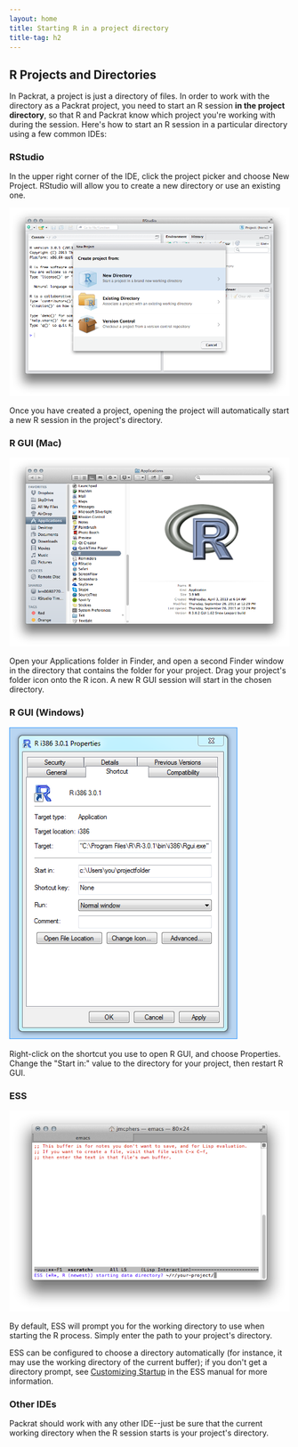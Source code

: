 ```yaml
---
layout: home
title: Starting R in a project directory
title-tag: h2
---
```


## R Projects and Directories

In Packrat, a project is just a directory of files. In order to work with the directory as a Packrat project, you need to start an R session **in the project directory**, so that R and Packrat know which project you're working with during the session. Here's how to start an R session in a particular directory using a few common IDEs:

### RStudio

In the upper right corner of the IDE, click the project picker and choose New Project. RStudio will allow you to create a new directory or use an existing one. 

![RStudio Projects](images/rstudio-projects.png)

Once you have created a project, opening the project will automatically start a new R session in the project's directory. 

### R GUI (Mac)

![R GUI for Mac](images/rgui-mac.png)

Open your Applications folder in Finder, and open a second Finder window in the directory that contains the folder for your project. Drag your project's folder icon onto the R icon. A new R GUI session will start in the chosen directory.

### R GUI (Windows)

![R GUI for Windows](images/rgui-windows.png)

Right-click on the shortcut you use to open R GUI, and choose Properties. Change the "Start in:" value to the directory for your project, then restart R GUI.

### ESS

![ESS](images/ess.png)

By default, ESS will prompt you for the working directory to use when starting the R process. Simply enter the path to your project's directory.

ESS can be configured to choose a directory automatically (for instance, it may use the working directory of the current buffer); if you don't get a directory prompt, see [Customizing Startup](http://ess.r-project.org/Manual/ess.html#Customizing-startup) in the ESS manual for more information. 

### Other IDEs

Packrat should work with any other IDE--just be sure that the current working directory when the R session starts is your project's directory.